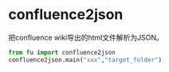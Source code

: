 # confluence2json
把confluence wiki导出的html文件解析为JSON。

```python
from fu import confluence2json
confluence2json.main("xxx","target_folder")
```